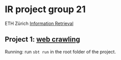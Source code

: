 # IR project group 21
ETH Zürich [Information Retrieval](http://www.da.inf.ethz.ch/teaching/2015/Information-Retrieval)

## Project 1: [web crawling](http://www.da.inf.ethz.ch/teaching/2015/Information-Retrieval/assignment1.php)
Running: run ```sbt run``` in the root folder of the project.
